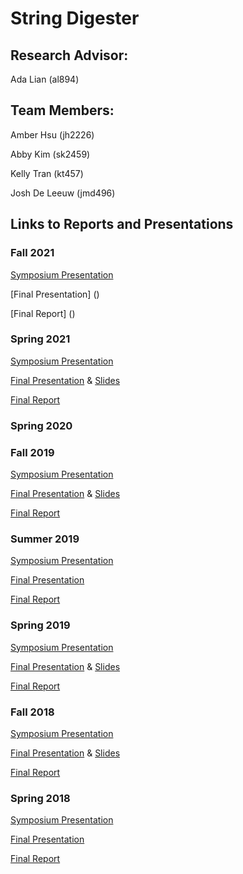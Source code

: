# String Digester

## Research Advisor:
Ada Lian (al894)

## Team Members:

Amber Hsu (jh2226)

Abby Kim (sk2459)

Kelly Tran (kt457)

Josh De Leeuw (jmd496)

## Links to Reports and Presentations

### Fall 2021
[Symposium Presentation](https://docs.google.com/presentation/d/1Ui0O-NFtttArClZgjWD8U8rYMNrkEH1QWmA1H-D2ZMg/edit)

[Final Presentation] ()

[Final Report] ()

### Spring 2021
[Symposium Presentation](https://docs.google.com/presentation/d/12m6N_bKTFZgPbg_PImVqTwAQux4sGO28ky-EseCoO-4/edit?usp=sharing)

[Final Presentation](https://drive.google.com/drive/u/0/folders/1D4eS_VHv-TZLlXyhK4V2JUxJsiuczW3X) & [Slides](https://docs.google.com/presentation/d/1-KHBRAH5-PsrR1pzdR-Y3dBbEPq2aWYpX6dUgSeKnC4/edit?usp=sharing)

[Final Report](https://colab.research.google.com/drive/1fnSz-uj0K8EOCUCBqHxwP7pXrNaEqYOQ?usp=sharing)

### Spring 2020


### Fall 2019
[Symposium Presentation](https://docs.google.com/presentation/d/1jdon59e8QAvsBqfxAYleNBPt8epKArGr2ep2EWYyyiY/edit?usp=sharing)

[Final Presentation](https://www.youtube.com/watch?v=LDC1Aqpnajw&list=PLhsGtpY8ipdbPRIXbSapShc0mjhFR_Nzr&index=2&t=0s) & [Slides](https://docs.google.com/presentation/d/1BofvJ9yJQYk4BHJEfhJP_mLRHSYiM21T6l31AJxYSIk/edit)

[Final Report](https://github.com/AguaClara/String-Digester/blob/master/StringDigester2019Fall_FinalReport.ipynb)

### Summer 2019 
[Symposium Presentation](https://docs.google.com/presentation/d/1J6RoHf5dJT7V93GEjIrPcRxtLLJazRfmhD3nlitshNs/edit?usp=drive_web&ouid=101484361271742365917)

[Final Presentation](https://docs.google.com/presentation/d/1qYed8doNYheWGxKEbIMgJ7b4yRI0DbtjeyaPw02pEsw/edit)

[Final Report](https://github.com/AguaClara/String-Digester/blob/master/Summer_2019/StringDigester_Summer2019_FinalReport.ipynb)

### Spring 2019
[Symposium Presentation](https://docs.google.com/presentation/d/1RNtv8RENQgUulZFASfJts5v38JhO5-mNMnPYy_5OBYM/edit?usp=sharing)

[Final Presentation](https://www.youtube.com/watch?v=2wRxBrMqwBo&list=PLhsGtpY8ipdZL4lExJA8KC0zCkaxwfs8R&index=21&t=0s) &
[Slides](https://docs.google.com/presentation/d/1AiUlk_jT6baF_OLCnLHwVtpz2tdPamtCf18YKOMr2mg/edit?usp=sharing)

[Final Report](https://github.com/AguaClara/String-Digester/blob/master/Spring%202019/String_Digester_Final_Report.md)

### Fall 2018
[Symposium Presentation](https://docs.google.com/presentation/d/1B0oq8NB6Wiu3eZtoH0XupzLUeAUmPYKxPFIgBA1XBPc/edit#slide=id.g346a079b2f_0_0)

[Final Presentation](https://www.youtube.com/watch?v=FFKMrEEQP3Y&t=8s) &
[Slides](https://docs.google.com/presentation/d/1xsbepoceccYuJBs06fG2jxO8pH8J_kACGSAmF875i-I/edit#slide=id.g346a079b2f_0_0)

[Final Report](https://github.com/AguaClara/String-Digester/blob/master/Final_Report_stringdigester.md)

### Spring 2018
[Symposium Presentation](https://docs.google.com/presentation/d/1XDAWSXDn-Me3OXwePyHjROJxUi_ZhIXyg9vinbaDPxc/edit?usp=sharing)

[Final Presentation](https://docs.google.com/presentation/d/1_vMpeAHLTWiyMqMjaBWWG4nJNSslfR_e8YygcmiFHNs/edit#slide=id.g11134c9c49_0_0)

[Final Report](https://github.com/AguaClara/String-Digester/blob/master/Spring%20'18/TricklingFilter_Final_Report.md)
